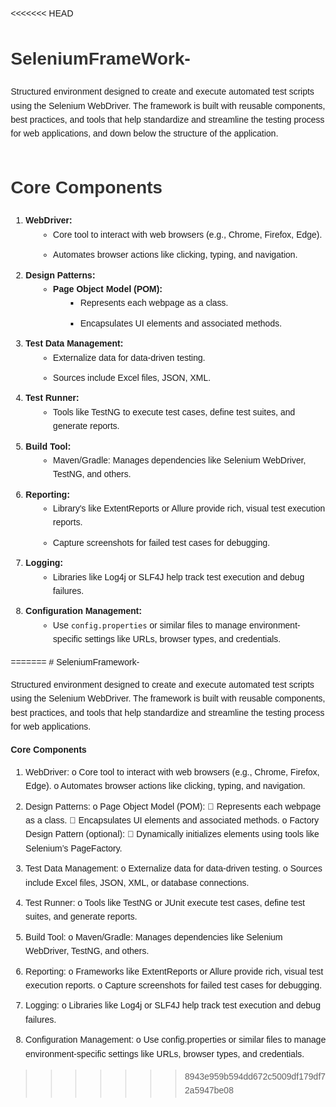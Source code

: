 <<<<<<< HEAD
# SeleniumFrameWork-

Structured environment designed to create and execute automated test scripts using the Selenium WebDriver. The framework is built with reusable components, best practices, and tools that help standardize and streamline the testing process for web applications, and down below the structure of the application.

<img src="file:///C:/Users/FarahMango/Downloads/Diagram.drawio%20(1).png" alt="">


<!DOCTYPE html>
<html lang="en">
<head>
    <meta charset="UTF-8">
    <meta name="viewport" content="width=device-width, initial-scale=1.0">
    <title>Core Components</title>
    <style>
        body {
            font-family: Arial, sans-serif;
            line-height: 1.6;
            margin: 20px;
        }
        h1 {
            color: #333;
        }
        ul {
            margin-left: 20px;
        }
        li {
            margin-bottom: 10px;
        }
        .nested {
            margin-left: 20px;
        }
    </style>
</head>
<body>
    <h1>Core Components</h1>
    <ol>
        <li>
            <strong>WebDriver:</strong>
            <ul>
                <li>Core tool to interact with web browsers (e.g., Chrome, Firefox, Edge).</li>
                <li>Automates browser actions like clicking, typing, and navigation.</li>
            </ul>
        </li>
        <li>
            <strong>Design Patterns:</strong>
            <ul>
                <li>
                    <strong>Page Object Model (POM):</strong>
                    <ul class="nested">
                        <li>Represents each webpage as a class.</li>
                        <li>Encapsulates UI elements and associated methods.</li>
                    </ul>
                </li>
            </ul>
        </li>
        <li>
            <strong>Test Data Management:</strong>
            <ul>
                <li>Externalize data for data-driven testing.</li>
                <li>Sources include Excel files, JSON, XML.</li>
            </ul>
        </li>
        <li>
            <strong>Test Runner:</strong>
            <ul>
                <li>Tools like TestNG to execute test cases, define test suites, and generate reports.</li>
            </ul>
        </li>
        <li>
            <strong>Build Tool:</strong>
            <ul>
                <li>Maven/Gradle: Manages dependencies like Selenium WebDriver, TestNG, and others.</li>
            </ul>
        </li>
        <li>
            <strong>Reporting:</strong>
            <ul>
                <li>Library's like ExtentReports or Allure provide rich, visual test execution reports.</li>
                <li>Capture screenshots for failed test cases for debugging.</li>
            </ul>
        </li>
        <li>
            <strong>Logging:</strong>
            <ul>
                <li>Libraries like Log4j or SLF4J help track test execution and debug failures.</li>
            </ul>
        </li>
        <li>
            <strong>Configuration Management:</strong>
            <ul>
                <li>Use <code>config.properties</code> or similar files to manage environment-specific settings like URLs, browser types, and credentials.</li>
            </ul>
        </li>
    </ol>
</body>
</html>
=======
# SeleniumFramework-

Structured environment designed to create and execute automated test scripts using the Selenium WebDriver. The framework is built with reusable components, best practices, and tools that help standardize and streamline the testing process for web applications.


<b>Core Components </b>
1.	WebDriver:
o	Core tool to interact with web browsers (e.g., Chrome, Firefox, Edge).
o	Automates browser actions like clicking, typing, and navigation.
2.	Design Patterns:
o	Page Object Model (POM):
	Represents each webpage as a class.
	Encapsulates UI elements and associated methods.
o	Factory Design Pattern (optional):
	Dynamically initializes elements using tools like Selenium’s PageFactory.
3.	Test Data Management:
o	Externalize data for data-driven testing.
o	Sources include Excel files, JSON, XML, or database connections.
4.	Test Runner:
o	Tools like TestNG or JUnit execute test cases, define test suites, and generate reports.
5.	Build Tool:
o	Maven/Gradle: Manages dependencies like Selenium WebDriver, TestNG, and others.
6.	Reporting:
o	Frameworks like ExtentReports or Allure provide rich, visual test execution reports.
o	Capture screenshots for failed test cases for debugging.
7.	Logging:
o	Libraries like Log4j or SLF4J help track test execution and debug failures.
8.	Configuration Management:
o	Use config.properties or similar files to manage environment-specific settings like URLs, browser types, and credentials.




>>>>>>> 8943e959b594dd672c5009df179df72a5947be08
